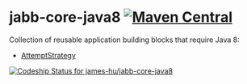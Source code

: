 # jabb-core-java8 [![Maven Central](https://maven-badges.herokuapp.com/maven-central/net.sf.jabb/jabb-core-java8/badge.svg)](https://maven-badges.herokuapp.com/maven-central/net.sf.jabb/jabb-core-java8)

Collection of reusable application building blocks that require Java 8:

* [AttemptStrategy](https://github.com/james-hu/jabb-core-java8/wiki/AttemptStrategy)


[![Codeship Status for james-hu/jabb-core-java8](https://codeship.com/projects/bba807c0-a5f8-0132-667d-0e35fa3a3375/status?branch=master)](https://codeship.com/projects/66886)